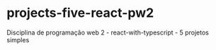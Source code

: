 # projects-five-react-pw2
Disciplina de programação web 2 - react-with-typescript - 5 projetos simples
